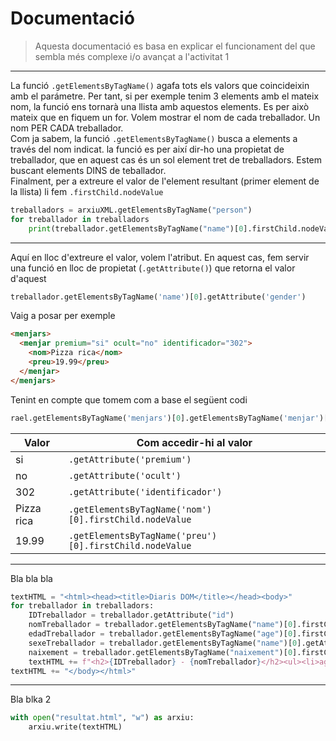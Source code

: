 # Documentació

> Aquesta documentació es basa en explicar el funcionament del que sembla més complexe i/o avançat a l'activitat 1
---
La funció `.getElementsByTagName()` agafa tots els valors que coincideixin amb el parámetre. Per tant, si per exemple tenim 3 elements amb el mateix nom, la funció ens tornarà una llista amb aquestos elements.
Es per això mateix que en fiquem un for. Volem mostrar el nom de cada treballador. Un nom PER CADA treballador. 
<br>Com ja sabem, la funció `.getElementsByTagName()` busca a elements a través del nom indicat. la funció es per així dir-ho una propietat de treballador, que en aquest cas és un sol element tret de treballadors. Estem buscant elements DINS de teballador.
<br>Finalment, per a extreure el valor de l'element resultant (primer element de la llista) li fem `.firstChild.nodeValue`
```py
treballadors = arxiuXML.getElementsByTagName("person")
for treballador in treballadors
    print(treballador.getElementsByTagName("name")[0].firstChild.nodeValue)
```
---
Aquí en lloc d'extreure el valor, volem l'atribut. En aquest cas, fem servir una funció en lloc de propietat (`.getAttribute()`) que retorna el valor d'aquest
```py
treballador.getElementsByTagName('name')[0].getAttribute('gender')
```
Vaig a posar per exemple
```html
<menjars>
  <menjar premium="si" ocult="no" identificador="302">
    <nom>Pizza rica</nom>
    <preu>19.99</preu>
  </menjar>
</menjars>
```
Tenint en compte que tomem com a base el següent codi
```py
rael.getElementsByTagName('menjars')[0].getElementsByTagName('menjar')[0]
```
| Valor | Com accedir-hi al valor |
| ----------------------- | ----------------------- |
|si| `.getAttribute('premium')` |
|no| `.getAttribute('ocult')` |
|302| `.getAttribute('identificador')` |
|Pizza rica| `.getElementsByTagName('nom')[0].firstChild.nodeValue` |
|19.99| `.getElementsByTagName('preu')[0].firstChild.nodeValue` |

---
Bla bla bla
```py
textHTML = "<html><head><title>Diaris DOM</title></head><body>"
for treballador in treballadors:
    IDTreballador = treballador.getAttribute("id")
    nomTreballador = treballador.getElementsByTagName("name")[0].firstChild.nodeValue
    edadTreballador = treballador.getElementsByTagName("age")[0].firstChild.nodeValue
    sexeTreballador = treballador.getElementsByTagName("name")[0].getAttribute("gender")
    naixement = treballador.getElementsByTagName("naixement")[0].firstChild.nodeValue
    textHTML += f"<h2>{IDTreballador} - {nomTreballador}</h2><ul><li>age - {edadTreballador}</li><li>sex - {sexeTreballador}</li><li>naixement - {naixement}</li></ul>"
textHTML += "</body></html>"
```
---
Bla blka 2
```py
with open("resultat.html", "w") as arxiu:
    arxiu.write(textHTML)
```
